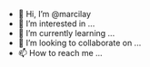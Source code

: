 - 👋 Hi, I’m @marcilay
- 👀 I’m interested in ...
- 🌱 I’m currently learning ...
- 💞️ I’m looking to collaborate on ...
- 📫 How to reach me ...

<!---
marcilay/marcilay is a ✨ special ✨ repository because its `README.md` (this file) appears on your GitHub profile.
You can click the Preview link to take a look at your changes.
--->
